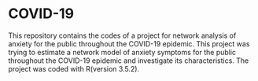 # COVID-19
This repository contains the codes of a project for network analysis of anxiety for the public throughout the COVID-19 epidemic.
This project was trying to estimate a network model of anxiety symptoms for the public throughout the COVID-19 epidemic and investigate its characteristics. The project was coded with R(version 3.5.2).
